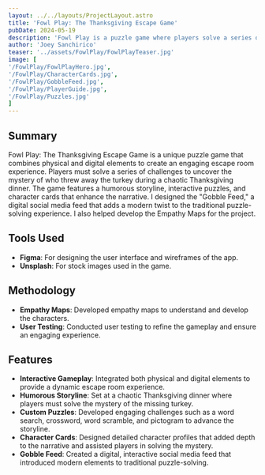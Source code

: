 ```yaml
--- 
layout: ../../layouts/ProjectLayout.astro
title: 'Fowl Play: The Thanksgiving Escape Game'
pubDate: 2024-05-19
description: 'Fowl Play is a puzzle game where players solve a series of challenges to discover who threw away the turkey.'
author: 'Joey Sanchirico'
teaser: '../assets/FowlPlay/FowlPlayTeaser.jpg'
image: [
'/FowlPlay/FowlPlayHero.jpg',
'/FowlPlay/CharacterCards.jpg',
'/FowlPlay/GobbleFeed.jpg',
'/FowlPlay/PlayerGuide.jpg',
'/FowlPlay/Puzzles.jpg'
]
---
```


## Summary
Fowl Play: The Thanksgiving Escape Game is a unique puzzle game that combines physical and digital elements to create an engaging escape room experience. Players must solve a series of challenges to uncover the mystery of who threw away the turkey during a chaotic Thanksgiving dinner. The game features a humorous storyline, interactive puzzles, and character cards that enhance the narrative. I designed the "Gobble Feed," a digital social media feed that adds a modern twist to the traditional puzzle-solving experience. I also helped develop the Empathy Maps for the project.

## Tools Used
- **Figma**: For designing the user interface and wireframes of the app.
- **Unsplash**: For stock images used in the game.

## Methodology
- **Empathy Maps**: Developed empathy maps to understand and develop the characters.
- **User Testing**: Conducted user testing to refine the gameplay and ensure an engaging experience.

## Features
- **Interactive Gameplay**: Integrated both physical and digital elements to provide a dynamic escape room experience.
- **Humorous Storyline**: Set at a chaotic Thanksgiving dinner where players must solve the mystery of the missing turkey.
- **Custom Puzzles**: Developed engaging challenges such as a word search, crossword, word scramble, and pictogram to advance the storyline.
- **Character Cards**: Designed detailed character profiles that added depth to the narrative and assisted players in solving the mystery.
- **Gobble Feed**: Created a digital, interactive social media feed that introduced modern elements to traditional puzzle-solving.
